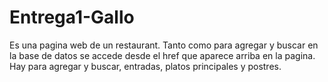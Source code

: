 # Entrega1-Gallo
Es una pagina web de un restaurant.
Tanto como para agregar y buscar en la base de datos se accede desde el href que aparece arriba en la pagina.
Hay para agregar y buscar, entradas, platos principales y postres.
